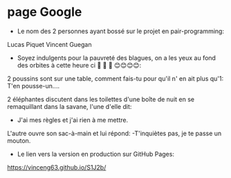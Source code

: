# page Google

- Le nom des 2 personnes ayant bossé sur le projet en pair-programming:

Lucas Piquet
Vincent Guegan



- Soyez indulgents pour la pauvreté des blagues, on a les yeux au fond des orbites à cette heure ci 🤡 🤡 🤡 😊😊😊😊:

2 poussins sont sur une table, comment fais-tu pour qu'il n' en ait plus qu'1:
T'en pousse-un....



2 éléphantes discutent dans les toilettes d'une boîte de nuit en se remaquillant dans la savane, l'une d'elle dit:
- J'ai mes règles et j'ai rien à me mettre.

L'autre ouvre son sac-à-main et lui répond:
-T'inquiètes pas, je te passe un mouton.



- Le lien vers la version en production sur GitHub Pages:

https://vinceng63.github.io/S1J2b/

